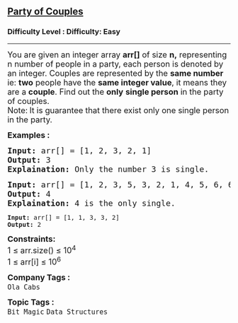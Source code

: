 <h2><a href="https://www.geeksforgeeks.org/problems/alone-in-couple5507/1?page=1&status=unsolved,attempted&sprint=a663236c31453b969852f9ea22507634&sortBy=accuracy">Party of Couples</a></h2><h3>Difficulty Level : Difficulty: Easy</h3><hr><div class="problems_problem_content__Xm_eO"><p><span style="font-size: 18px;">You are given an integer array <strong>arr[]</strong> of size <strong>n,</strong> representing n number of people in a party, each person is denoted by an integer. Couples are represented by the <strong>same number </strong>ie: <strong>two</strong> people have the <strong>same integer value</strong>, it means they are a <strong>couple</strong>. Find out the <strong>only</strong> <strong>single person</strong> in the party of couples.<br>Note:</span><strong><span style="font-size: 18px;">&nbsp;</span></strong><span style="font-size: 18px;">It is guarantee that there exist only one single person in the party.</span></p>
<p><span style="font-size: 18px;"><strong>Examples :</strong></span></p>
<pre><span style="font-size: 18px;"><strong>Input:</strong> arr[] = [1, 2, 3, 2, 1]
<strong>Output:</strong> 3
<strong>Explaination:</strong> Only the number 3 is single.</span></pre>
<pre><span style="font-size: 18px;"><strong>Input:</strong> arr[] = [1, 2, 3, 5, 3, 2, 1, 4, 5, 6, 6] <br><strong>Output: </strong>4 <br><strong>Explaination:</strong> 4 is the only single.<br></span></pre>
<pre><strong>Input:</strong> arr[] = [1, 1, 3, 3, 2] <br><strong>Output: </strong>2</pre>
<p><span style="font-size: 18px;"><strong>Constraints:</strong><br>1 ≤ arr.size() ≤ 10<sup>4</sup><br>1 ≤ arr[i] ≤ 10<sup>6</sup></span></p></div><p><span style=font-size:18px><strong>Company Tags : </strong><br><code>Ola Cabs</code>&nbsp;<br><p><span style=font-size:18px><strong>Topic Tags : </strong><br><code>Bit Magic</code>&nbsp;<code>Data Structures</code>&nbsp;